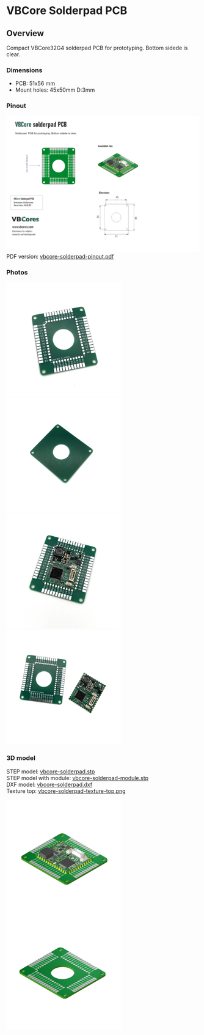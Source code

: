 # VBCore Solderpad PCB

## Overview
Compact VBCore32G4 solderpad PCB for prototyping. Bottom sidede is clear.

### Dimensions
- PCB: 51x56 mm
- Mount holes: 45x50mm D:3mm

### Pinout
![VBCores solderpad pcb](vbcore-solderpad-pinout.png)
PDF version: [vbcore-solderpad-pinout.pdf](vbcore-solderpad-pinout.pdf)


### Photos
<p float="left">
<img src="vbcore-solderpad-1.jpg" width="300">
<img src="vbcore-solderpad-2.jpg" width="300">
<img src="vbcore-solderpad-3.jpg" width="300">
<img src="vbcore-solderpad-4.jpg" width="300">
</p>

### 3D model
STEP model: [vbcore-solderpad.stp](vbcore-solderpad-pcb.stp)
<br>
STEP model with module: [vbcore-solderpad-module.stp](vbcore-solderpad-module.stp)
<br>DXF model: [vbcore-solderpad.dxf](vbcore-solderpad.dxf)
<br>
Texture top: [vbcore-solderpad-texture-top.png](vbcore-solderpad-texture-top.png)


<p float="left">
<img src="vbcore-solderpad-render-1.jpg" width="300">
<img src="vbcore-solderpad-render-2.jpg" width="300">
</p>